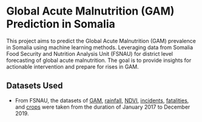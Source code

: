 # Global Acute Malnutrition (GAM) Prediction in Somalia
This project aims to predict the Global Acute Malnutrition (GAM) prevalence in Somalia using machine learning methods. Leveraging data from Somalia Food Security and Nutrition Analysis Unit (FSNAU) for district level forecasting of global acute malnutrition. The goal is to provide insights for actionable intervention and prepare for rises in GAM.

## Datasets Used
* From FSNAU, the datasets of [GAM](https://dashboard.fsnau.org/nutrition/gam), [rainfall](https://dashboard.fsnau.org/climate/rainfall), [NDVI](https://dashboard.fsnau.org/climate/ndvi), [incidents](https://dashboard.fsnau.org/insecurity/incidents), [fatalities](https://dashboard.fsnau.org/insecurity/fatalities), and [crops](https://crops.fsnau.org/) were taken from the duration of January 2017 to December 2019.

